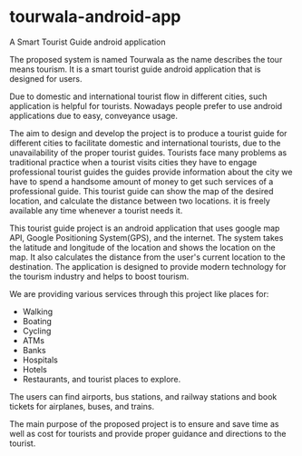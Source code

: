 # tourwala-android-app
A Smart Tourist Guide android application

The proposed system is named Tourwala as the name describes the tour means tourism. It is a smart tourist guide android application that is designed for users.

Due to domestic and international tourist flow in different cities, such application is helpful for tourists.
Nowadays people prefer to use android applications due to easy, conveyance usage.

The aim to design and develop the project is to produce a tourist guide for different cities to facilitate domestic and international tourists, due to the unavailability of the proper tourist guides. Tourists face many problems as traditional practice when a tourist visits cities they have to engage professional tourist guides the guides provide information about the city we have to spend a handsome amount of money to get such services of a professional guide. This tourist guide can show the map of the desired location, and calculate the distance between two locations. it is freely available any time whenever a tourist needs it.

This tourist guide project is an android application that uses google map API, Google Positioning System(GPS), and the internet. The system takes the latitude and longitude of the location and shows the location on the map. It also calculates the distance from the user's current location to the destination. The application is designed to provide modern technology for the tourism industry and helps to boost tourism.

We are providing various services through this project like places for:
- Walking 
- Boating
- Cycling
- ATMs
- Banks
- Hospitals
- Hotels
- Restaurants, and tourist places to explore. 

The users can find airports, bus stations, and railway stations and book tickets for airplanes, buses, and trains.

The main purpose of the proposed project is to ensure and save time as well as cost for tourists and provide proper guidance and directions to the tourist.
